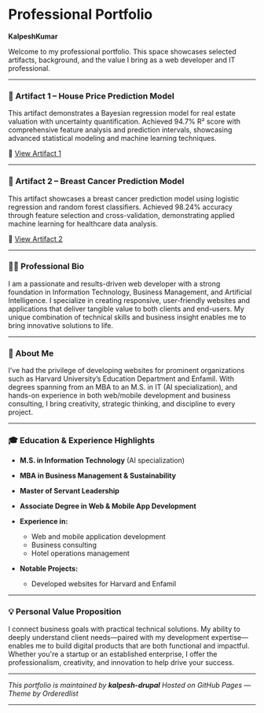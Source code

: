 # **Professional Portfolio**

**KalpeshKumar**

Welcome to my professional portfolio. This space showcases selected artifacts, background, and the value I bring as a web developer and IT professional.

---

### 📌 Artifact 1 – House Price Prediction Model

This artifact demonstrates a Bayesian regression model for real estate valuation with uncertainty quantification. Achieved 94.7% R² score with comprehensive feature analysis and prediction intervals, showcasing advanced statistical modeling and machine learning techniques.

🔗 [View Artifact 1](artifacts/artifact/index.html)

---

### 📌 Artifact 2 – Breast Cancer Prediction Model

This artifact showcases a breast cancer prediction model using logistic regression and random forest classifiers. Achieved 98.24% accuracy through feature selection and cross-validation, demonstrating applied machine learning for healthcare data analysis.

🔗 [View Artifact 2](artifacts/artifact2/index.html)

---

### 👨‍💻 Professional Bio

I am a passionate and results-driven web developer with a strong foundation in Information Technology, Business Management, and Artificial Intelligence. I specialize in creating responsive, user-friendly websites and applications that deliver tangible value to both clients and end-users. My unique combination of technical skills and business insight enables me to bring innovative solutions to life.

---

### 📄 About Me

I’ve had the privilege of developing websites for prominent organizations such as Harvard University’s Education Department and Enfamil. With degrees spanning from an MBA to an M.S. in IT (AI specialization), and hands-on experience in both web/mobile development and business consulting, I bring creativity, strategic thinking, and discipline to every project.

---

### 🎓 Education & Experience Highlights

* **M.S. in Information Technology** (AI specialization)
* **MBA in Business Management & Sustainability**
* **Master of Servant Leadership**
* **Associate Degree in Web & Mobile App Development**
* **Experience in:**

  * Web and mobile application development
  * Business consulting
  * Hotel operations management
* **Notable Projects:**

  * Developed websites for Harvard and Enfamil

---

### 💡 Personal Value Proposition

I connect business goals with practical technical solutions. My ability to deeply understand client needs—paired with my development expertise—enables me to build digital products that are both functional and impactful. Whether you're a startup or an established enterprise, I offer the professionalism, creativity, and innovation to help drive your success.

---

*This portfolio is maintained by **kalpesh-drupal***
*Hosted on GitHub Pages — Theme by Orderedlist*

---
